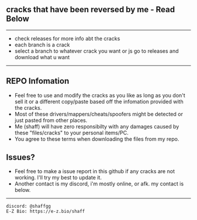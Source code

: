 ## **cracks that have been reversed by me - Read Below**

--- 

- check releases for more info abt the cracks
- each branch is a crack
- select a branch to whatever crack you want or js go to releases and download what u want

--- 


## **REPO Infomation**
- Feel free to use and modify the cracks as you like as long as you don't sell it or a different copy/paste based off the infomation provided with the cracks.
- Most of these drivers/mappers/cheats/spoofers might be detected or just pasted from other places. 
-	Me (shaff) will have zero responsibilty with any damages caused by these "files/cracks" to your personal items/PC.
-	You agree to these terms when downloading the files from my repo.

## **Issues?**
- Feel free to make a issue report in this github if any cracks are not working. I'll try my best to update it.
- Another contact is my discord, i'm mostly online, or afk. my contact is below.
 --- 

	discord: @shaffgg
	E-Z Bio: https://e-z.bio/shaff
